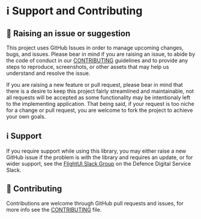# ℹ️ Support and Contributing

## 🤔 Raising an issue or suggestion
This project uses GitHub Issues in order to manage upcoming changes, bugs, and issues. Please bear in mind if you are raising an issue, to abide by the code of conduct in our [CONTRIBUTING](../CONTRIBUTING.md) guidelines and to provide any steps to reproduce, screenshots, or other assets that may help us understand and resolve the issue.

If you are raising a new feature or pull request, please bear in mind that there is a desire to keep this project fairly streamlined and maintainable, not all requests will be accepted as some functionality may be intentionaly left to the implementing application. That being said, if your request is too niche for a change or pull request, you are welcome to fork the project to achieve your own goals.

## ℹ️ Support
If you require support while using this library, you may either raise a new GitHub issue if the problem is with the library and requires an update, or for wider support, see the [FlightUI Slack Group](https://defencedigital.slack.com/archives/C05E88SK6TA) on the Defence Digital Service Slack.

## 📝 Contributing
Contributions are welcome through GitHub pull requests and issues, for more info see the [CONTRIBUTING](../CONTRIBUTING.md) file.